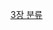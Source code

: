 [3장 분류](https://velog.io/@minsung8134/%ED%95%B8%EC%A6%88%EC%98%A8-%EB%A8%B8%EC%8B%A0%EB%9F%AC%EB%8B%9D-3%EC%9E%A5.-%EB%B6%84%EB%A5%98)
